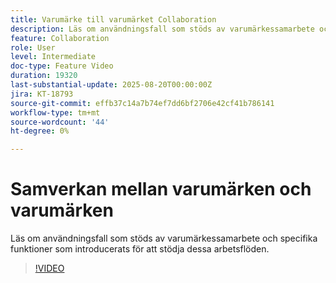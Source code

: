 ```yaml
---
title: Varumärke till varumärket Collaboration
description: Läs om användningsfall som stöds av varumärkessamarbete och specifika funktioner som introducerats för att stödja dessa arbetsflöden.
feature: Collaboration
role: User
level: Intermediate
doc-type: Feature Video
duration: 19320
last-substantial-update: 2025-08-20T00:00:00Z
jira: KT-18793
source-git-commit: effb37c14a7b74ef7dd6bf2706e42cf41b786141
workflow-type: tm+mt
source-wordcount: '44'
ht-degree: 0%

---
```



# Samverkan mellan varumärken och varumärken

Läs om användningsfall som stöds av varumärkessamarbete och specifika funktioner som introducerats för att stödja dessa arbetsflöden.

>[!VIDEO](https://video.tv.adobe.com/v/3470936/?learn=on&enablevpops)
